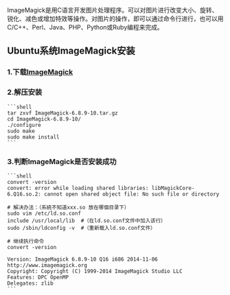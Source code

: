 ImageMagick是用C语言开发图片处理程序。可以对图片进行改变大小、旋转、锐化、减色或增加特效等操作。对图片的操作，即可以通过命令行进行，也可以用C/C++、Perl、Java、PHP、Python或Ruby编程来完成。

## Ubuntu系统ImageMagick安装 

### 1.下载[ImageMagick](http://imagemagick.org/script/download.php)
### 2.解压安装
    ```shell
    tar zxvf ImageMagick-6.8.9-10.tar.gz
    cd ImageMagick-6.8.9-10/
    ./configure
    sudo make
    sudo make install
    ```
### 3.判断ImageMagick是否安装成功
    ```shell
    convert -version
    convert: error while loading shared libraries: libMagickCore-6.Q16.so.2: cannot open shared object file: No such file or directory
    
    # 解决办法：（系統不知道xxx.so 放在哪個目录下）
    sudo vim /etc/ld.so.conf
    include /usr/local/lib  #（在ld.so.conf文件中加入该行）
    sudo /sbin/ldconfig -v  #（重新载入ld.so.conf文件）

    # 继续执行命令
    convert -version
    
    Version: ImageMagick 6.8.9-10 Q16 i686 2014-11-06 http://www.imagemagick.org
    Copyright: Copyright (C) 1999-2014 ImageMagick Studio LLC
    Features: DPC OpenMP
    Delegates: zlib
    ```
